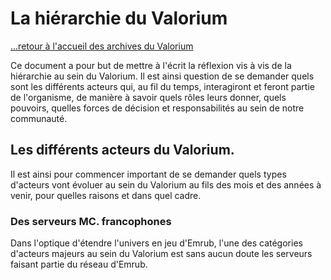 # La hiérarchie du Valorium

[...retour à l'accueil des archives du Valorium](./accueil.md)

Ce document a pour but de mettre à l'écrit la réflexion vis à vis de la hiérarchie au sein du Valorium.
Il est ainsi question de se demander quels sont les différents acteurs qui, au fil du temps, interagiront et feront partie de l'organisme, de manière à savoir quels rôles leurs donner, quels pouvoirs, quelles forces de décision et responsabilités au sein de notre communauté. 


## Les différents acteurs du Valorium. 

Il est ainsi pour commencer important de se demander quels types d'acteurs vont évoluer au sein du Valorium au fils des mois et des années à venir, pour quelles raisons et dans quel cadre.

### Des serveurs MC. francophones

Dans l'optique d'étendre l'univers en jeu d'Emrub, l'une des catégories d'acteurs majeurs au sein du Valorium est sans aucun doute les serveurs faisant partie du réseau d'Emrub. 
